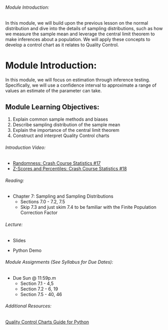 ###### Module Introduction:

In this module, we will build upon the previous lesson on the normal distribution and dive into the details of sampling distributions, such as how we measure the sample mean and leverage the central limit theorem to make inferences about a population. We will apply these concepts to develop a control chart as it relates to Quality Control.

# Module Introduction:

In this module, we will focus on estimation through inference testing. Specifically, we will use a confidence interval to approximate a range of values an estimate of the parameter can take. 

 
## Module Learning Objectives:  

1.  Explain common sample methods and biases
2.  Describe sampling distribution of the sample mean
3.  Explain the importance of the central limit theorem
4.  Construct and interpret Quality Control charts

###### Introduction Video:

*   [Randomness: Crash Course Statistics #17](https://www.youtube.com/watch?v=jL9en6NvQfk&list=PL8dPuuaLjXtNM_Y-bUAhblSAdWRnmBUcr&index=18)
*   [Z-Scores and Percentiles: Crash Course Statistics #18](https://www.youtube.com/watch?v=uAxyI_XfqXk&list=PL8dPuuaLjXtNM_Y-bUAhblSAdWRnmBUcr&index=19)

###### Reading:

*   Chapter 7: Sampling and Sampling Distributions
    *   Sections 7.0 - 7.2, 7.5
    *   Skip 7.3 and just skim 7.4 to be familiar with the Finite Population Correction Factor

###### Lecture:

*   Slides
    
*   Python Demo

###### Module Assignments (See Syllabus for Due Dates):

*   Due Sun @ 11:59p.m
    *   Section 7.1 - 4,5
    *   Section 7.2 - 6, 19
    *   Section 7.5 - 40, 46

###### Additional Resources:

[Quality Control Charts Guide for Python](https://towardsdatascience.com/quality-control-charts-guide-for-python-9bb1c859c051)
